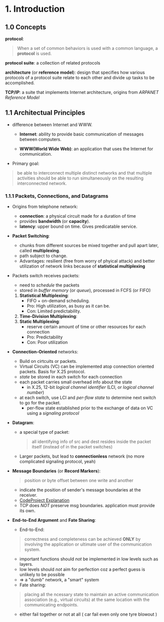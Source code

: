 # 1. Introduction

## 1.0 Concepts

**protocol**:

>  When a set of common behaviors is used with a common language, a
>  **protocol** is used. 

**protocol suite**: a collection of related protocols

**architecture** (or **reference model**): design that specifies how
various protocols of a protocol suite relate to each other and divide
up tasks to be accomplished. 

**TCP/IP**: a suite that implements Internet architecture, origins
from *ARPANET Reference Model*

## 1.1 Architectual Principles
* difference between Internet and WWW.

    * **Internet**: ability to provide basic communication of messages
between computers. 

    * **WWW(World Wide Web)**: an application that uses the Internet for
communication. 

* Primary goal:
> be able to interconnect multiple distinct networks and that multiple
> activities should be able to run simultaneously on the resulting
> interconnected network. 

### 1.1.1 Packets, Connections, and Datagrams

*  Origins from telephone network:
    *  **connection**: a physical circuit made for a duration of time
    *  provides **bandwidth** (or **capacity**).
    *  **latency**: upper bound on time. Gives predicatable service. 

*  **Packet Switching**:
    *  chunks from different sources be mixed together and pull
 apart later, called **multiplexing**. 
    *  path subject to change. 
    *  Advantages: resilient (free from worry of phyical attack) and
 better utilization of network links because of **statistical
 multiplexing**

*  Packets switch receives packets: 
    *  need to *schedule* the packets
    *  stored in *buffer memory* (or *queue*), processed in FCFS (or FIFO)
      1.  **Statistical Multiplexing**:
          *  FIFO + on-demand scheduling.
          *  Pro: High utilization, as busy as it can be. 
          *  Con: Limited predictability.
      2.  **Time-Division Multiplexing**:
      3.  **Static Multiplexing**:
          *  reserve certain amount of time or other resources for each connection
          *  Pro: Predictability
          *  Con: Poor utilization

*  **Connection-Oriented** networks:
    *  Build on cirtcuits or packets. 
    *  Virtual Circuits (VC) can be implemented atop connection oriented packets. Basis for X.25 protocol. 
    *  *state* be stored in each switch for each connection
    *  each packet carries small overhead info about the state
        * in X.25, 12-bit *logical channel identifier* (LCI, or *logical channel number*)
    *  at each switch, use LCI and *per-flow state* to determine next switch to go for the packet. 
        * per-flow state established prior to the exchange of data on VC using a *signaling protocol*

*  **Datagram**:
    *  a special type of packet:
        >  all identifying info of src and dest resides inside the packet itself (instead of in the packet switches)
    *  Larger packets, but lead to **connectionless** network (no more complicated signaling protocol, yeah)

*  **Message Boundaries** (or **Record Markers**):
    >  position or byte offset between one write and another
    *  indicate the position of sender's message boundaries at the receiver. 
    *  [CodeProject Explanation](http://www.codeproject.com/Articles/11922/Solution-for-TCP-IP-client-socket-message-boundary)
    *  TCP does *NOT* preserve msg boundaries. application must provide its own. 

*  **End-to-End Argument** and **Fate Sharing**:
    *  End-to-End:
      >  correctness and completeness can be achieved **ONLY** by involving the application or ultimate user of the communication system. 
      * important functions should *not* be implemented in low levels such as layers. 
      * low levels should *not* aim for perfection coz a perfect guess is unlikely to be possible
      * => a "dumb" network, a "smart" system
    *  Fate sharing:
      >  placing all the ncessary state to maintain an active communication association (e.g., virtual circuits) at the same location with the communicating endpoints. 
      *  either fail together or not at all ( car fail even only one tyre blowout )


